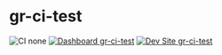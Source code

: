# gr-ci-test

![CI none](https://img.shields.io/badge/ci-none-orange.svg)
[![Dashboard gr-ci-test](https://img.shields.io/badge/dashboard-gr_ci_test-yellow.svg)](https://dashboard.pantheon.io/sites/f9f14a11-306e-404a-ba86-ad96944f0c6a#dev/code)
[![Dev Site gr-ci-test](https://img.shields.io/badge/site-gr_ci_test-blue.svg)](http://dev-gr-ci-test.pantheonsite.io/)